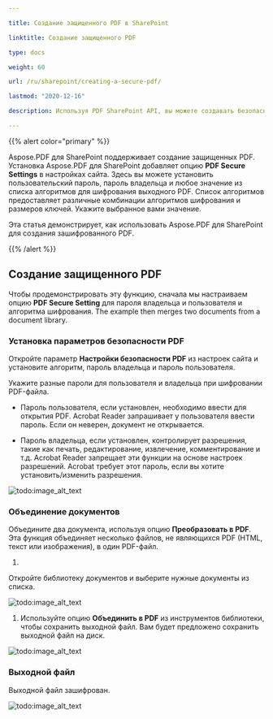 ```yaml
---

title: Создание защищенного PDF в SharePoint

linktitle: Создание защищенного PDF

type: docs

weight: 60

url: /ru/sharepoint/creating-a-secure-pdf/

lastmod: "2020-12-16"

description: Используя PDF SharePoint API, вы можете создавать безопасные, зашифрованные PDF и задавать их пароли в SharePoint.

---
```


{{% alert color="primary" %}}

Aspose.PDF для SharePoint поддерживает создание защищенных PDF. Установка Aspose.PDF для SharePoint добавляет опцию **PDF Secure Settings** в настройках сайта. Здесь вы можете установить пользовательский пароль, пароль владельца и любое значение из списка алгоритмов для шифрования выходного PDF. Список алгоритмов предоставляет различные комбинации алгоритмов шифрования и размеров ключей. Укажите выбранное вами значение.

Эта статья демонстрирует, как использовать Aspose.PDF для SharePoint для создания зашифрованного PDF.

{{% /alert %}}

## **Создание защищенного PDF**

Чтобы продемонстрировать эту функцию, сначала мы настраиваем опцию **PDF Secure Setting** для пароля владельца и пользователя и алгоритма шифрования. The example then merges two documents from a document library.



### **Установка параметров безопасности PDF**



Откройте параметр **Настройки безопасности PDF** из настроек сайта и установите алгоритм, пароль владельца и пароль пользователя.



Укажите разные пароли для пользователя и владельца при шифровании PDF-файла.



- Пароль пользователя, если установлен, необходимо ввести для открытия PDF. Acrobat Reader запрашивает у пользователя ввести пароль. Если он неверен, документ не открывается.

- Пароль владельца, если установлен, контролирует разрешения, такие как печать, редактирование, извлечение, комментирование и т.д. Acrobat Reader запрещает эти функции на основе настроек разрешений. Acrobat требует этот пароль, если вы хотите установить/изменить разрешения.



![todo:image_alt_text](creating-a-secure-pdf_1.png)



### **Объединение документов**



Объедините два документа, используя опцию **Преобразовать в PDF**. Эта функция объединяет несколько файлов, не являющихся PDF (HTML, текст или изображения), в один PDF-файл.



1. ```
Откройте библиотеку документов и выберите нужные документы из списка.



![todo:image_alt_text](creating-a-secure-pdf_2.png)





1. Используйте опцию **Объединить в PDF** из инструментов библиотеки, чтобы сохранить выходной файл. Вам будет предложено сохранить выходной файл на диск.



![todo:image_alt_text](creating-a-secure-pdf_3.png)



### **Выходной файл**



Выходной файл зашифрован.



![todo:image_alt_text](creating-a-secure-pdf_4.png)
```